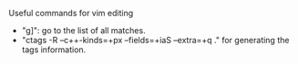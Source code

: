 
Useful commands for vim editing

- "g]": go to the list of all matches.
- "ctags -R –c++-kinds=+px –fields=+iaS –extra=+q ." for generating the tags information.
